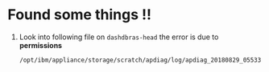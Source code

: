 # Found some things !!

1. Look into following file on `dashdbras-head` the error is due to **permissions**

   ```text
   /opt/ibm/appliance/storage/scratch/apdiag/log/apdiag_20180829_055334_797.log
   ```

   


